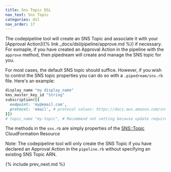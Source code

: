 ```yaml
---
title: Sns Topic DSL
nav_text: Sns Topic
categories: dsl
nav_order: 17
---
```


The codepipeline tool will create an SNS Topic and associate it with your [Approval Action]({% link _docs/dsl/pipeline/approve.md %}) if necessary.
For exmaple, if you have created an Approval Action in the pipeline with the `approve` method, then pipedream will create and manage the SNS topic for you.

For most cases, the default SNS topic should suffice. However, if you wish to control the SNS topic properties you can do so with a `.pipedream/sns.rb` file.  Here's an example:

```ruby
display_name "my display_name"
kms_master_key_id "String"
subscription([{
  endpoint: 'my@email.com',
  protocol: 'email', # protocol values: https://docs.aws.amazon.com/sns/latest/api/API_Subscribe.html
}])
# topic_name "my-topic", # Recommend not setting because update requires: Replacement. Allow CloudFormation to set it so 2 pipelines dont have same SNS Topic name that collides
```

The methods in the `sns.rb` are simply properties of the [SNS::Topic](https://docs.aws.amazon.com/AWSCloudFormation/latest/UserGuide/aws-properties-sns-topic.html) CloudFormation Resource

Note: The codepipeline tool will only create the SNS Topic if you have declared an Approval Action in the `pipeline.rb` without specifying an existing SNS Topic ARN.

{% include prev_next.md %}